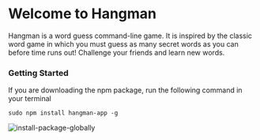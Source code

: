 # Welcome to Hangman

Hangman is a word guess command-line game. It is inspired by the classic word game in which you must guess as many secret words as you can before time runs out! Challenge your friends and learn new words.

### Getting Started

If you are downloading the npm package, run the following command in your terminal

```
sudo npm install hangman-app -g
```
![install-package-globally](https://user-images.githubusercontent.com/28829258/53135536-91696900-3549-11e9-8a01-e7ffee01ce97.png)